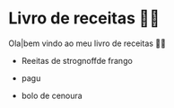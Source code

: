 # Livro de receitas :man_cook:

Ola|bem vindo ao meu livro de receitas :man_cook:

- Reeitas de strognoffde frango

- pagu

- bolo de cenoura

  






